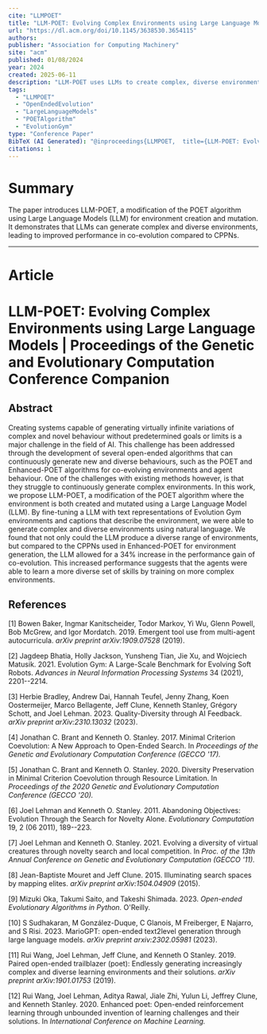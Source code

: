 ```yaml
---
cite: "LLMPOET"
title: "LLM-POET: Evolving Complex Environments using Large Language Models | Proceedings of the Genetic and Evolutionary Computation Conference Companion"
url: "https://dl.acm.org/doi/10.1145/3638530.3654115"
authors:
publisher: "Association for Computing Machinery"
site: "acm"
published: 01/08/2024
year: 2024
created: 2025-06-11
description: "LLM-POET uses LLMs to create complex, diverse environments, improving co-evolution performance."
tags:
  - "LLMPOET"
  - "OpenEndedEvolution"
  - "LargeLanguageModels"
  - "POETAlgorithm"
  - "EvolutionGym"
type: "Conference Paper"
BibTeX (AI Generated): "@inproceedings{LLMPOET,  title={LLM-POET: Evolving Complex Environments using Large Language Models},  year={2024},  publisher={Association for Computing Machinery}}"
citations: 1
---
```

# Summary

The paper introduces LLM-POET, a modification of the POET algorithm using Large Language Models (LLM) for environment creation and mutation. It demonstrates that LLMs can generate complex and diverse environments, leading to improved performance in co-evolution compared to CPPNs.

----
# Article

# LLM-POET: Evolving Complex Environments using Large Language Models | Proceedings of the Genetic and Evolutionary Computation Conference Companion

## Abstract

Creating systems capable of generating virtually infinite variations of complex and novel behaviour without predetermined goals or limits is a major challenge in the field of AI. This challenge has been addressed through the development of several open-ended algorithms that can continuously generate new and diverse behaviours, such as the POET and Enhanced-POET algorithms for co-evolving environments and agent behaviour. One of the challenges with existing methods however, is that they struggle to continuously generate complex environments. In this work, we propose LLM-POET, a modification of the POET algorithm where the environment is both created and mutated using a Large Language Model (LLM). By fine-tuning a LLM with text representations of Evolution Gym environments and captions that describe the environment, we were able to generate complex and diverse environments using natural language. We found that not only could the LLM produce a diverse range of environments, but compared to the CPPNs used in Enhanced-POET for environment generation, the LLM allowed for a 34% increase in the performance gain of co-evolution. This increased performance suggests that the agents were able to learn a more diverse set of skills by training on more complex environments.

## References

[1] Bowen Baker, Ingmar Kanitscheider, Todor Markov, Yi Wu, Glenn Powell, Bob McGrew, and Igor Mordatch. 2019. Emergent tool use from multi-agent autocurricula. *arXiv preprint arXiv:1909.07528* (2019).

[2] Jagdeep Bhatia, Holly Jackson, Yunsheng Tian, Jie Xu, and Wojciech Matusik. 2021. Evolution Gym: A Large-Scale Benchmark for Evolving Soft Robots. *Advances in Neural Information Processing Systems* 34 (2021), 2201--2214.

[3] Herbie Bradley, Andrew Dai, Hannah Teufel, Jenny Zhang, Koen Oostermeijer, Marco Bellagente, Jeff Clune, Kenneth Stanley, Grégory Schott, and Joel Lehman. 2023. Quality-Diversity through AI Feedback. *arXiv preprint arXiv:2310.13032* (2023).

[4] Jonathan C. Brant and Kenneth O. Stanley. 2017. Minimal Criterion Coevolution: A New Approach to Open-Ended Search. In *Proceedings of the Genetic and Evolutionary Computation Conference (GECCO '17).*

[5] Jonathan C. Brant and Kenneth O. Stanley. 2020. Diversity Preservation in Minimal Criterion Coevolution through Resource Limitation. In *Proceedings of the 2020 Genetic and Evolutionary Computation Conference (GECCO '20).*

[6] Joel Lehman and Kenneth O. Stanley. 2011. Abandoning Objectives: Evolution Through the Search for Novelty Alone. *Evolutionary Computation* 19, 2 (06 2011), 189--223.

[7] Joel Lehman and Kenneth O. Stanley. 2021. Evolving a diversity of virtual creatures through novelty search and local competition. In *Proc. of the 13th Annual Conference on Genetic and Evolutionary Computation (GECCO '11).*

[8] Jean-Baptiste Mouret and Jeff Clune. 2015. Illuminating search spaces by mapping elites. *arXiv preprint arXiv:1504.04909* (2015).

[9] Mizuki Oka, Takumi Saito, and Takeshi Shimada. 2023. *Open-ended Evolutionary Algorithms in Python.* O'Reilly.

[10] S Sudhakaran, M González-Duque, C Glanois, M Freiberger, E Najarro, and S Risi. 2023. MarioGPT: open-ended text2level generation through large language models. *arXiv preprint arxiv:2302.05981* (2023).

[11] Rui Wang, Joel Lehman, Jeff Clune, and Kenneth O Stanley. 2019. Paired open-ended trailblazer (poet): Endlessly generating increasingly complex and diverse learning environments and their solutions. *arXiv preprint arXiv:1901.01753* (2019).

[12] Rui Wang, Joel Lehman, Aditya Rawal, Jiale Zhi, Yulun Li, Jeffrey Clune, and Kenneth Stanley. 2020. Enhanced poet: Open-ended reinforcement learning through unbounded invention of learning challenges and their solutions. In *International Conference on Machine Learning.*
